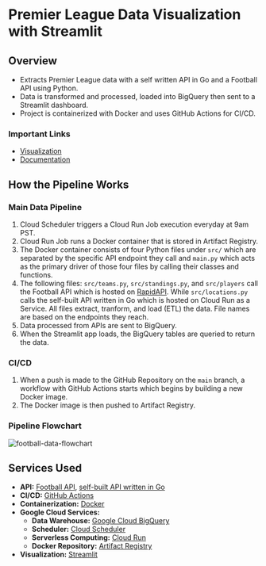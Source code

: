 # Premier League Data Visualization with Streamlit

## Overview
* Extracts Premier League data with a self written API in Go and a Football API using Python.
* Data is transformed and processed, loaded into BigQuery then sent to a Streamlit dashboard.
* Project is containerized with Docker and uses GitHub Actions for CI/CD.

### Important Links

* [Visualization](https://premierleague.streamlit.app/)
* [Documentation](https://github.com/digitalghost-dev/football-data-pipeline/wiki/Football-Data-Pipeline-Documentation)

## How the Pipeline Works
### Main Data Pipeline
1. Cloud Scheduler triggers a Cloud Run Job execution everyday at 9am PST.
2. Cloud Run Job runs a Docker container that is stored in Artifact Registry.
3. The Docker container consists of four Python files under `src/` which are separated by the specific API endpoint they call and `main.py` which acts as the primary driver of those four files by calling their classes and functions.
4. The following files: `src/teams.py`, `src/standings.py`, and `src/players` call the Football API which is hosted on [RapidAPI](https://rapidapi.com/search/marketplace). While `src/locations.py` calls the self-built API written in Go which is hosted on Cloud Run as a Service. All files extract, tranform, and load (ETL) the data. File names are based on the endpoints they reach.
5. Data processed from APIs are sent to BigQuery.
6. When the Streamlit app loads, the BigQuery tables are queried to return the data.

### CI/CD
1. When a push is made to the GitHub Repository on the `main` branch, a workflow with GitHub Actions starts which begins by building a new Docker image.
2. The Docker image is then pushed to Artifact Registry.

### Pipeline Flowchart
![football-data-flowchart](https://storage.googleapis.com/pipeline-flowcharts/football-data-pipeline-flowchart.png)

## Services Used
* **API:** [Football API](https://www.api-football.com), [self-built API written in Go](https://github.com/digitalghost-dev/football-data-pipeline/tree/main/locations-api)
* **CI/CD:** [GitHub Actions](https://github.com/features/actions)
* **Containerization:** [Docker](https://www.docker.com)
* **Google Cloud Services:**
    * **Data Warehouse:** [Google Cloud BigQuery](https://cloud.google.com/bigquery)
    * **Scheduler:** [Cloud Scheduler](https://cloud.google.com/scheduler)
    * **Serverless Computing:** [Cloud Run](https://cloud.google.com/run/docs/overview/what-is-cloud-run)
    * **Docker Repository:** [Artifact Registry](https://cloud.google.com/artifact-registry)
* **Visualization:** [Streamlit](https://streamlit.io)
